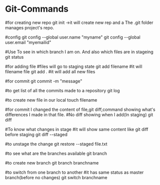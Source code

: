 # Git-Commands


#for creating new repo 
git init
->it will create new rep and a The .git folder manages project's repo. 

#config
git config --global user.name "myname"
git config --global user.email "myemailid"

#Use To see in which branch I am  on. And also which files are in stageing 
git status

#for adding file
#files will go to staging state
git add filename   #it will filename file
git add . #it will add all new files

#for commit
git commit -m "message"

#to get list of all the commits made to a repository
git log

#to create new file in our local
touch filename

#for commit I changed the content of file,git diff,command showing what's differences I made in that file.
#No diff showing when I add(In staging)
git diff

#To know what changes in stage
#it will show same content like git diff before staging
git diff --staged

#to unstage the change
git restore --staged file.txt

#to see what are the branches available
git branch

#to create new branch
git branch branchname

#to switch from one branch to another
#it has same status as master branch(before no changes)
git switch branchname






